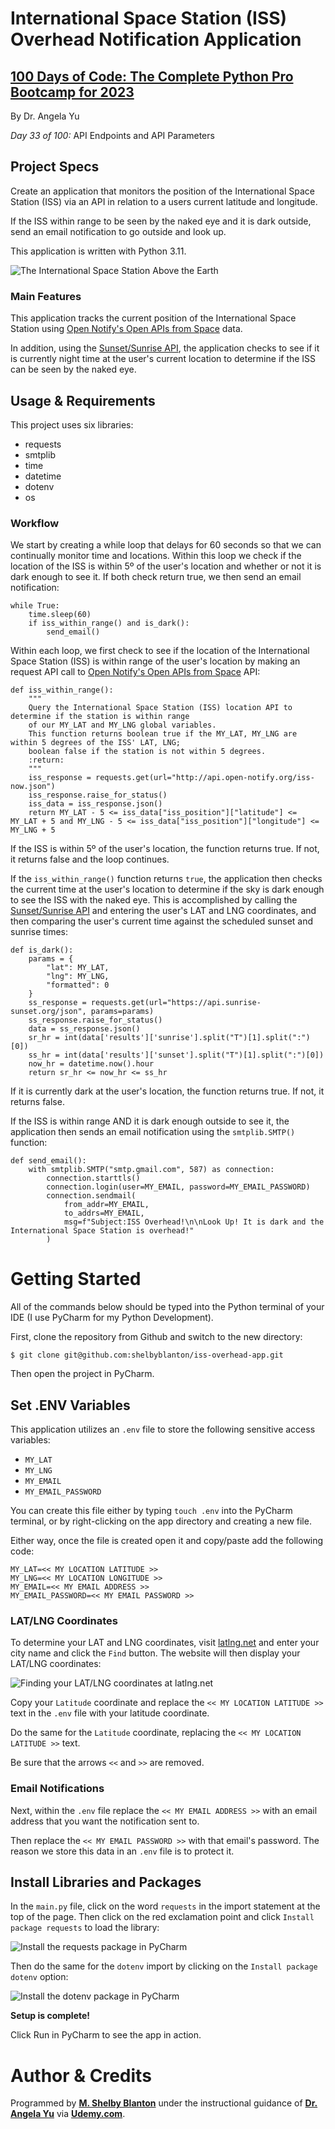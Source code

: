 # International Space Station (ISS) Overhead Notification Application

## **[100 Days of Code: The Complete Python Pro Bootcamp for 2023](https://www.udemy.com/course/100-days-of-code/)**

By Dr. Angela Yu

*Day 33 of 100:* API Endpoints and API Parameters

## Project Specs

Create an application that monitors the position of the International Space Station (ISS) via an API in relation to a users current latitude and longitude.

If the ISS within range to be seen by the naked eye and it is dark outside, send an email notification to go outside and look up.

This application is written with Python 3.11.

![The International Space Station Above the Earth](https://github-readme.s3.us-west-1.amazonaws.com/ISSOverheadApp.png)

### Main Features
This application tracks the current position of the International Space Station using [Open Notify's Open APIs from Space](http://open-notify.org/) data. 

In addition, using the [Sunset/Sunrise API](https://sunrise-sunset.org/), the application checks to see if it is currently night time at the user's current location to determine if the ISS can be seen by the naked eye.  

## Usage & Requirements

This project uses six libraries:
- requests
- smtplib
- time
- datetime
- dotenv
- os

### Workflow
We start by creating a while loop that delays for 60 seconds so that we can continually monitor time and locations. Within this loop we check if the location of the ISS is within 5º of the user's location and whether or not it is dark enough to see it. If both check return true, we then send an email notification:

```
while True:
    time.sleep(60)
    if iss_within_range() and is_dark():
        send_email()
```

Within each loop, we first check to see if the location of the International Space Station (ISS) is within range of the user's location by making an request API call to [Open Notify's Open APIs from Space](http://open-notify.org/) API:

```
def iss_within_range():
    """
    Query the International Space Station (ISS) location API to determine if the station is within range
    of our MY_LAT and MY_LNG global variables.
    This function returns boolean true if the MY_LAT, MY_LNG are within 5 degrees of the ISS' LAT, LNG;
    boolean false if the station is not within 5 degrees.
    :return:
    """
    iss_response = requests.get(url="http://api.open-notify.org/iss-now.json")
    iss_response.raise_for_status()
    iss_data = iss_response.json()
    return MY_LAT - 5 <= iss_data["iss_position"]["latitude"] <= MY_LAT + 5 and MY_LNG - 5 <= iss_data["iss_position"]["longitude"] <= MY_LNG + 5
```

If the ISS is within 5º of the user's location, the function returns true. If not, it returns false and the loop continues.

If the `iss_within_range()` function returns `true`, the application then checks the current time at the user's location to determine if the sky is dark enough to see the ISS with the naked eye. This is accomplished by calling the [Sunset/Sunrise API](https://sunrise-sunset.org/) and entering the user's LAT and LNG coordinates, and then comparing the user's current time against the scheduled sunset and sunrise times: 

```angular2html
def is_dark():
    params = {
        "lat": MY_LAT,
        "lng": MY_LNG,
        "formatted": 0
    }
    ss_response = requests.get(url="https://api.sunrise-sunset.org/json", params=params)
    ss_response.raise_for_status()
    data = ss_response.json()
    sr_hr = int(data['results']['sunrise'].split("T")[1].split(":")[0])
    ss_hr = int(data['results']['sunset'].split("T")[1].split(":")[0])
    now_hr = datetime.now().hour
    return sr_hr <= now_hr <= ss_hr
```

If it is currently dark at the user's location, the function returns true. If not, it returns false.

If the ISS is within range AND it is dark enough outside to see it, the application then sends an email notification using the `smtplib.SMTP()` function:

```angular2html
def send_email():
    with smtplib.SMTP("smtp.gmail.com", 587) as connection:
        connection.starttls()
        connection.login(user=MY_EMAIL, password=MY_EMAIL_PASSWORD)
        connection.sendmail(
            from_addr=MY_EMAIL,
            to_addrs=MY_EMAIL,
            msg=f"Subject:ISS Overhead!\n\nLook Up! It is dark and the International Space Station is overhead!"
        )
```

# Getting Started

All of the commands below should be typed into the Python terminal of your IDE (I use PyCharm for my Python Development).

First, clone the repository from Github and switch to the new directory:

    $ git clone git@github.com:shelbyblanton/iss-overhead-app.git
    
Then open the project in PyCharm.

## Set .ENV Variables

This application utilizes an `.env` file to store the following sensitive access variables:
- `MY_LAT`
- `MY_LNG`
- `MY_EMAIL`
- `MY_EMAIL_PASSWORD`

You can create this file either by typing ```touch .env``` into the PyCharm terminal, or by right-clicking on the app directory and creating a new file.

Either way, once the file is created open it and copy/paste add the following code:
```angular2html
MY_LAT=<< MY LOCATION LATITUDE >>
MY_LNG=<< MY LOCATION LONGITUDE >>
MY_EMAIL=<< MY EMAIL ADDRESS >>
MY_EMAIL_PASSWORD=<< MY EMAIL PASSWORD >>
```

### LAT/LNG Coordinates

To determine your LAT and LNG coordinates, visit [latlng.net](https://www.latlong.net/) and enter your city name and click the `Find` button. The website will then display your LAT/LNG coordinates:

![Finding your LAT/LNG coordinates at latlng.net](https://github-readme.s3.us-west-1.amazonaws.com/ISSOverHeadApp-latlng.png)

Copy your `Latitude` coordinate and replace the `<< MY LOCATION LATITUDE >>` text in the `.env` file with your latitude coordinate.

Do the same for the `Latitude` coordinate, replacing the `<< MY LOCATION LATITUDE >>` text.

Be sure that the arrows `<<` and `>>` are removed.

### Email Notifications

Next, within the `.env` file replace the `<< MY EMAIL ADDRESS >>` with an email address that you want the notification sent to.

Then replace the `<< MY EMAIL PASSWORD >>` with that email's password. The reason we store this data in an `.env` file is to protect it.

## Install Libraries and Packages
    
In the `main.py` file, click on the word `requests` in the import statement at the top of the page. Then click on the red exclamation point and click `Install package requests` to load the library:

![Install the requests package in PyCharm](https://github-readme.s3.us-west-1.amazonaws.com/package-install-requests.png)

Then do the same for the `dotenv` import by clicking on the `Install package dotenv` option:

![Install the dotenv package in PyCharm](https://github-readme.s3.us-west-1.amazonaws.com/package-install-dotenv.png)

**Setup is complete!** 

Click Run in PyCharm to see the app in action.


# Author & Credits

Programmed by **[M. Shelby Blanton](https://www.linkedin.com/in/shelbyblanton/)** under the instructional guidance of **[Dr. Angela Yu](https://www.udemy.com/user/4b4368a3-b5c8-4529-aa65-2056ec31f37e/)** via **[Udemy.com](udemy.com)**.
